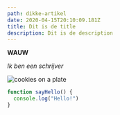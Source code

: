 ```yaml
---
path: dikke-artikel
date: 2020-04-15T20:10:09.181Z
title: Dit is de title
description: Dit is de description
---
```

**WAUW**

*Ik ben een schrijver*

![cookies on a plate](../../assets/cookies.jpg "koekjes")





```javascript
function sayHello() {
  console.log("Hello!")
}
```
